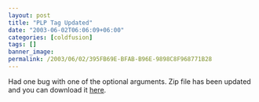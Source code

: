 ```yaml
---
layout: post
title: "PLP Tag Updated"
date: "2003-06-02T06:06:09+06:00"
categories: [coldfusion]
tags: []
banner_image: 
permalink: /2003/06/02/395FB69E-BFAB-B96E-9898C8F968771B28
---
```


Had one bug with one of the optional arguments. Zip file has been updated and you can download it <a href="http://www.camdenfamily.com/morpheus/downloads/plp.zip">here</a>.